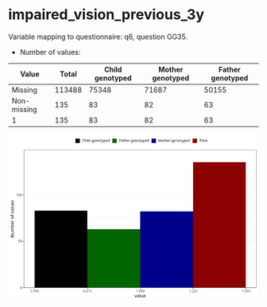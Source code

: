 # impaired_vision_previous_3y
Variable mapping to questionnaire: q6, question GG35.
- Number of values:

| Value | Total | Child genotyped | Mother genotyped | Father genotyped |
| ----- | ----- | --------------- | ---------------- | ---------------- |
| Missing | 113488 | 75348 | 71687 | 50155 |
| Non-missing | 135 | 83 | 82 | 63 |
| 1 | 135 | 83 | 82 | 63 |



![](impaired_vision_previous_3y_n.png)



